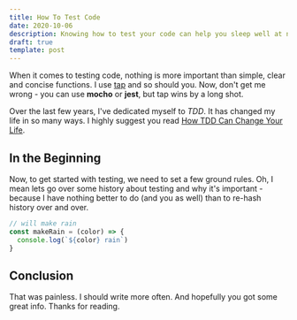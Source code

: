 ```yaml
---
title: How To Test Code
date: 2020-10-06
description: Knowing how to test your code can help you sleep well at night.
draft: true
template: post
---
```


When it comes to testing code, nothing is more important than simple, clear and
concise functions. I use [tap](https://nodetap.com) and so should you. Now,
don't get me wrong - you can use **mocho** or **jest**, but tap wins by a long
shot.

Over the last few years, I've dedicated myself to _TDD_. It has changed my life
in so many ways. I highly suggest you read [How TDD Can Change Your
Life](https://www.google.com).

<!-- more -->

## In the Beginning

Now, to get started with testing, we need to set a few ground rules. Oh, I mean
lets go over some history about testing and why it's important - because I have
nothing better to do (and you as well) than to re-hash history over and over.

```javascript
// will make rain
const makeRain = (color) => {
  console.log(`${color} rain`)
}
```

## Conclusion

That was painless. I should write more often. And hopefully you got some great
info. Thanks for reading.
